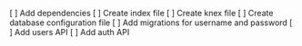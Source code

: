[ ] Add dependencies
[ ] Create index file
[ ] Create knex file
[ ] Create database configuration file
[ ] Add migrations for username and password
[ ] Add users API
[ ] Add auth API


